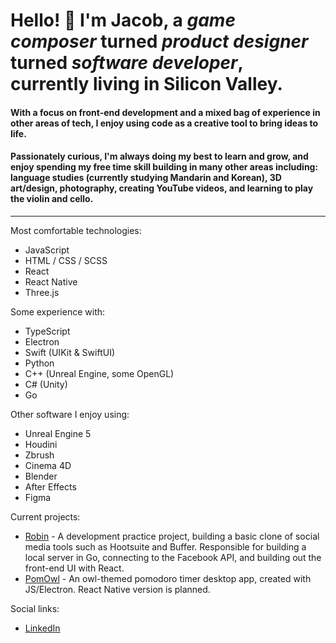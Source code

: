 # Hello! 🦉  I'm Jacob, a ***game composer*** turned ***product designer*** turned ***software developer***, currently living in Silicon Valley.

#### With a focus on front-end development and a mixed bag of experience in other areas of tech, I enjoy using code as a creative tool to bring ideas to life.

#### Passionately curious, I'm always doing my best to learn and grow, and enjoy spending my free time skill building in many other areas including: language studies (currently studying Mandarin and Korean), 3D art/design, photography, creating YouTube videos, and learning to play the violin and cello.

---

Most comfortable technologies:
- JavaScript
- HTML / CSS / SCSS
- React
- React Native
- Three.js

Some experience with:
- TypeScript
- Electron
- Swift (UIKit & SwiftUI)
- Python
- C++ (Unreal Engine, some OpenGL)
- C# (Unity)
- Go

Other software I enjoy using:
- Unreal Engine 5
- Houdini
- Zbrush
- Cinema 4D
- Blender
- After Effects
- Figma

Current projects:
- [Robin](https://github.com/mskalandunas/Robin) - A development practice project, building a basic clone of social media tools such as Hootsuite and Buffer. Responsible for building a local server in Go, connecting to the Facebook API, and building out the front-end UI with React.
- [PomOwl](https://github.com/JacobPernell/OwlPomoElectron) - An owl-themed pomodoro timer desktop app, created with JS/Electron. React Native version is planned.

Social links:
- [LinkedIn](https://www.linkedin.com/in/jacobpernell/)

<!--
Notable Projects:
- List of portfolio projects here!

[![Jacob's GitHub stats](https://github-readme-stats.vercel.app/api?username=jacobpernell)](https://github.com/anuraghazra/github-readme-stats)

<!--
**JacobPernell/JacobPernell** is a ✨ _special_ ✨ repository because its `README.md` (this file) appears on your GitHub profile.

Here are some ideas to get you started:

- 🔭 I’m currently working on ...
- 🌱 I’m currently learning ...
- 👯 I’m looking to collaborate on ...
- 🤔 I’m looking for help with ...
- 💬 Ask me about ...
- 📫 How to reach me: ...
- 😄 Pronouns: ...
- ⚡ Fun fact: ...
-->
